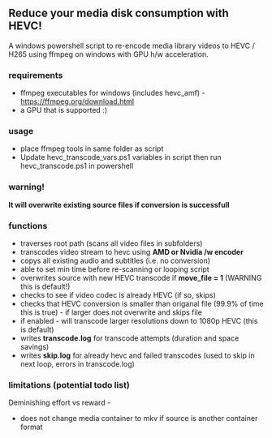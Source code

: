 ## Reduce your media disk consumption with HEVC!
A windows powershell script to re-encode media library videos to HEVC / H265 using ffmpeg on windows with GPU h/w acceleration. 

### requirements
- ffmpeg executables for windows (includes hevc_amf) - https://ffmpeg.org/download.html
- a GPU that is supported :) 

### usage 
- place ffmpeg tools in same folder as script 
- Update hevc_transcode_vars.ps1 variables in script then run hevc_transcode.ps1 in powershell 

### warning! 
**It will overwrite existing source files if conversion is successfull**

### functions
- traverses root path (scans all video files in subfolders) 
- transcodes video stream to hevc using **AMD or Nvidia /w encoder** 
- copys all existing audio and subtitles (i.e. no conversion) 
- able to set min time before re-scanning or looping script
- overwrites source with new HEVC transcode if **move_file = 1** (WARNING this is default!) 
- checks to see if video codec is already HEVC (if so, skips)
- checks that HEVC conversion is smaller than origanal file (99.9% of time this is true) - if larger does not overwrite and skips file 
- if enabled - will transcode larger resolutions down to 1080p HEVC (this is default) 
- writes **transcode.log** for transcode attempts (duration and space savings) 
- writes **skip.log** for already hevc and failed transcodes (used to skip in next loop, errors in transcode.log) 

### limitations (potential todo list) 
Deminishing effort vs reward - 
- does not change media container to mkv if source is another container format

